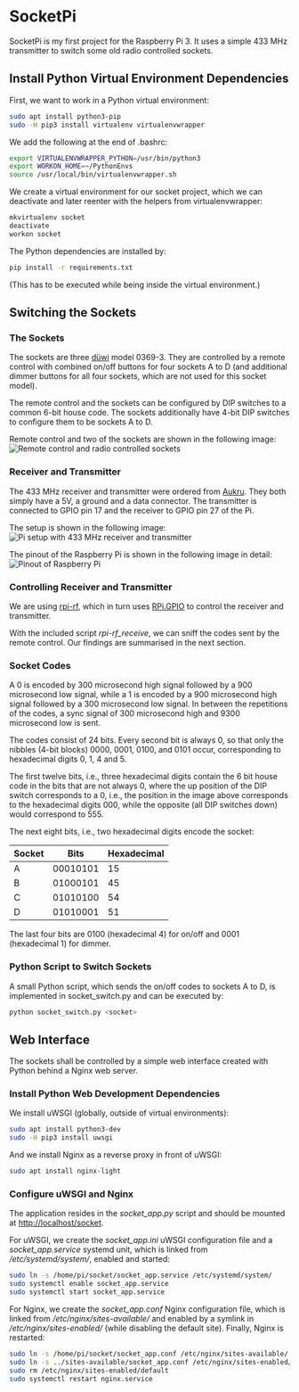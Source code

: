 # SocketPi
SocketPi is my first project for the Raspberry Pi 3.
It uses a simple 433 MHz transmitter to switch some old radio controlled
sockets.

## Install Python Virtual Environment Dependencies
First, we want to work in a Python virtual environment:
```sh
sudo apt install python3-pip
sudo -H pip3 install virtualenv virtualenvwrapper
```

We add the following at the end of .bashrc:
```sh
export VIRTUALENVWRAPPER_PYTHON=/usr/bin/python3
export WORKON_HOME=~/PythonEnvs
source /usr/local/bin/virtualenvwrapper.sh
```

We create a virtual environment for our socket project, which we can
deactivate and later reenter with the helpers from virtualenvwrapper:
```sh
mkvirtualenv socket
deactivate
workon socket
```

The Python dependencies are installed by:
```sh
pip install -r requirements.txt
```
(This has to be executed while being inside the virtual environment.)

## Switching the Sockets

### The Sockets
The sockets are three [düwi](https://de.wikipedia.org/wiki/Düwi) model
0369-3.
They are controlled by a remote control with combined on/off buttons for
four sockets A to D (and additional dimmer buttons for all four sockets,
which are not used for this socket model).

The remote control and the sockets can be configured by DIP switches to a
common 6-bit house code.
The sockets additionally have 4-bit DIP switches to configure them to be
sockets A to D.

Remote control and two of the sockets are shown in the following image:
![Remote control and radio controlled sockets](doc/sockets.jpg)

### Receiver and Transmitter
The 433 MHz receiver and transmitter were ordered from
[Aukru](https://aukru.com/en/home/39-aukru-3x-433-mhz-empfaenger-und-funk-sende-modul-einbrecher-alarm-433m-receiver-module.html).
They both simply have a 5V, a ground and a data connector.
The transmitter is connected to GPIO pin 17 and the receiver to GPIO pin 27
of the Pi.

The setup is shown in the following image:
![Pi setup with 433 MHz receiver and transmitter](doc/setup.jpg)

The pinout of the Raspberry Pi is shown in the following image in detail:
![Pinout of Raspberry Pi](doc/pinout.png)

### Controlling Receiver and Transmitter
We are using [rpi-rf](https://github.com/milaq/rpi-rf/), which in turn uses
[RPi.GPIO](https://sourceforge.net/projects/raspberry-gpio-python/) to
control the receiver and transmitter.

With the included script *rpi-rf_receive*, we can sniff the codes sent by
the remote control.
Our findings are summarised in the next section.

### Socket Codes
A 0 is encoded by 300 microsecond high signal followed by a 900 microsecond
low signal, while a 1 is encoded by a 900 microsecond high signal followed
by a 300 microsecond low signal.
In between the repetitions of the codes, a sync signal of 300 microsecond
high and 9300 microsecond low is sent.

The codes consist of 24 bits.
Every second bit is always 0, so that only the nibbles (4-bit blocks)
0000, 0001, 0100, and 0101 occur, corresponding to hexadecimal digits
0, 1, 4 and 5.

The first twelve bits, i.e., three hexadecimal digits contain the 6 bit
house code in the bits that are not always 0, where the up position of the
DIP switch corresponds to a 0, i.e., the position in the image above
corresponds to the hexadecimal digits 000, while the opposite (all DIP
switches down) would correspond to 555.

The next eight bits, i.e., two hexadecimal digits encode the socket:

| Socket | Bits     | Hexadecimal |
|--------|----------|-------------|
| A      | 00010101 | 15          |
| B      | 01000101 | 45          |
| C      | 01010100 | 54          |
| D      | 01010001 | 51          |

The last four bits are 0100 (hexadecimal 4) for on/off and 0001
(hexadecimal 1) for dimmer.

### Python Script to Switch Sockets
A small Python script, which sends the on/off codes to sockets A to D,
is implemented in socket_switch.py and can be executed by:
```sh
python socket_switch.py <socket>
```

## Web Interface
The sockets shall be controlled by a simple web interface created with
Python behind a Nginx web server.

### Install Python Web Development Dependencies
We install uWSGI (globally, outside of virtual environments):
```sh
sudo apt install python3-dev
sudo -H pip3 install uwsgi
```

And we install Nginx as a reverse proxy in front of uWSGI:
```sh
sudo apt install nginx-light
```

### Configure uWSGI and Nginx
The application resides in the *socket_app.py* script and should be mounted
at <http://localhost/socket>.

For uWSGI, we create the *socket_app.ini* uWSGI configuration file and a
*socket_app.service* systemd unit, which is linked from
*/etc/systemd/system/*, enabled and started:
```sh
sudo ln -s /home/pi/socket/socket_app.service /etc/systemd/system/
sudo systemctl enable socket_app.service
sudo systemctl start socket_app.service
```

For Nginx, we create the *socket_app.conf* Nginx configuration file, which
is linked from */etc/nginx/sites-available/* and enabled by a symlink in
*/etc/nginx/sites-enabled/* (while disabling the default site).
Finally, Nginx is restarted:
```sh
sudo ln -s /home/pi/socket/socket_app.conf /etc/nginx/sites-available/
sudo ln -s ../sites-available/socket_app.conf /etc/nginx/sites-enabled/
sudo rm /etc/nginx/sites-enabled/default
sudo systemctl restart nginx.service
```
